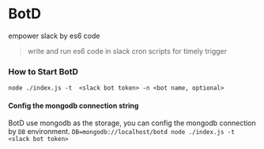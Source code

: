 # BotD
empower slack by es6 code
> write and run es6 code in slack
> cron scripts for timely trigger

### How to Start BotD
`
node ./index.js -t  <slack bot token> -n <bot name, optional>
`

#### Config the mongodb connection string
BotD use mongodb as the storage, you can config the mongodb connection by `DB` environment.
`
DB=mongodb://localhost/botd
node ./index.js -t  <slack bot token>
`
